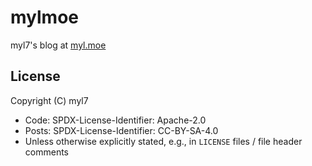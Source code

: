 # mylmoe

myl7's blog at [myl.moe](https://myl.moe)

## License

Copyright (C) myl7

- Code: SPDX-License-Identifier: Apache-2.0
- Posts: SPDX-License-Identifier: CC-BY-SA-4.0
- Unless otherwise explicitly stated, e.g., in `LICENSE` files / file header comments
